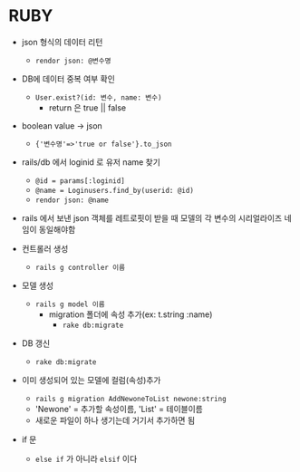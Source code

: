 # RUBY

- json 형식의 데이터 리턴
  - `rendor json: @변수명`

- DB에 데이터 중복 여부 확인
  - `User.exist?(id: 변수, name: 변수)`
    - return 은 true || false

- boolean value -> json
  - `{'변수명'=>'true or false'}.to_json`

- rails/db 에서 loginid 로 유저 name 찾기
  - `@id = params[:loginid]`
  - `@name = Loginusers.find_by(userid: @id)`
  - `rendor json: @name`

- rails 에서 보낸 json 객체를 레트로핏이 받을 때 모델의 각 변수의 시리얼라이즈 네임이 동일해야함

- 컨트롤러 생성
  - `rails g controller 이름`

- 모델 생성
  - `rails g model 이름`
    - migration 폴더에 속성 추가(ex: t.string :name)
      - `rake db:migrate`

- DB 갱신
  - `rake db:migrate`

- 이미 생성되어 있는 모델에 컬럼(속성)추가
  - `rails g migration AddNewoneToList newone:string`
  - 'Newone' = 추가할 속성이름, 'List' = 테이블이름
  - 새로운 파일이 하나 생기는데 거기서 추가하면 됨

- if 문
  - `else if` 가 아니라 `elsif` 이다
